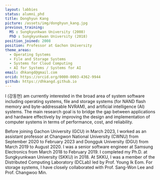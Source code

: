 ```yaml
---
layout: labbies
status: alumni_phd
title: Donghyun Kang
picture: /assets/img/donghyun_kang.jpg
previous_training:
  MS : Sungkyunkwan University (2008)
  PhD : Sungkyunkwan University (2018)
position_joined: 2008
position: Professor at Gachon University
theme_areas:
  - Operating Systems
  - File and Storage Systems
  - Systems for Cloud Computing
  - AI for Systems / Systems for AI
email: dhkangd@gmail.com
orcid: https://orcid.org/0000-0003-4362-9944
github: https://dhkangd.github.io
---
```


I (강동현) am currently interested in the broad area of system software including operating systems, file and storage systems (for NAND flash memory and byte-addressable NVRAM), and artificial intelligence (AI) systems. The main research goal is to bridge the gap between applications and hardware effectively by improving the design and implementation of computer systems in terms of performance, cost, and reliability.

Before joining Gachon University (GCU) in March 2023, I worked as an assistant professor at Changwon National University (CWNU) from September 2020 to February 2023 and Dongguk University (DGU) from March 2019 to August 2020. I was a senior software engineer at Samsung Electronics from March 2018 to February 2019. I completed my Ph.D. at Sungkyunkwan University (SKKU) in 2018. At SKKU, I was a member of the Distributed Computing Laboratory (DCLab) led by Prof. Young Ik Eom. For storage systems, I have closely collaborated with Prof. Sang-Won Lee and Prof. Changwoo Min.
